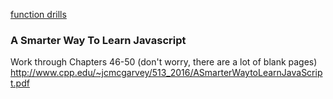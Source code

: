 [function drills](https://github.com/ATL-WDI-Curriculum/atl-wdi-10/tree/master/homework/unit_01/javaScript/function-drills)

### A Smarter Way To Learn Javascript

Work through Chapters 46-50 (don't worry, there are a lot of blank pages)
http://www.cpp.edu/~jcmcgarvey/513_2016/ASmarterWaytoLearnJavaScript.pdf
